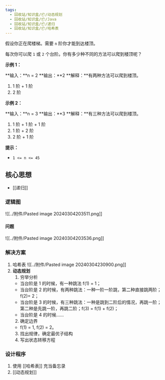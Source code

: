 ```yaml
---
tags:
  - 回收站/知识盒/📦/动态规划
  - 回收站/知识盒/📦/Java
  - 回收站/知识盒/📦/递归
  - 回收站/知识盒/📦/哈希表
---
```


假设你正在爬楼梯。需要 `n` 阶你才能到达楼顶。

每次你可以爬 `1` 或 `2` 个台阶。你有多少种不同的方法可以爬到楼顶呢？

**示例 1：**

**输入：**n = 2
**输出：**2
**解释：**有两种方法可以爬到楼顶。
1. 1 阶 + 1 阶
2. 2 阶

**示例 2：**

**输入：**n = 3
**输出：**3
**解释：**有三种方法可以爬到楼顶。
1. 1 阶 + 1 阶 + 1 阶
2. 1 阶 + 2 阶
3. 2 阶 + 1 阶

**提示：**

- `1 <= n <= 45`

## 核心思想

- [[递归]]

### 逻辑图

![[../附件/Pasted image 20240304203511.png]]

#### 问题

![[../附件/Pasted image 20240304203536.png]]

### 解决方案

1. 哈希表
![[../附件/Pasted image 20240304230900.png]]
2. **动态规划**
	1. 穷举分析
	- 当台阶是 1 的时候，有一种跳法 f(1) = 1；
	- 当台阶是 2 的时候，有两种跳法：一种一阶一阶跳，第二种直接跳两阶；
	  f(2)= 2；
	- 当台阶是 3 的时候，有三种跳法：一种是跳到二阶后的情况，再跳一阶；第二种是先跳一阶，再跳二阶；f(3) = f(1) + f(2)；
	- 当台阶是 4 的时候……
	2. 确定边界
	- f(1) = 1, f(2) = 2。
	3. 找出规律，确定最优子结构
	4. 写出状态转移方程

### 设计程序

1. 使用 [[哈希表]] 充当备忘录
2. [[动态规划]]

